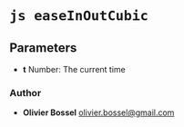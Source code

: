 


<!-- @namespace    sugar.js.easing -->
<!-- @name    easeInOutCubic -->

# ```js easeInOutCubic ```




## Parameters

- **t**  Number: The current time




### Author
- **Olivier Bossel** <a href="mailto:olivier.bossel@gmail.com">olivier.bossel@gmail.com</a> 



